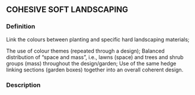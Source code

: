 ## COHESIVE SOFT LANDSCAPING
### Definition
Link the colours between planting and specific hard landscaping materials;


The use of colour themes (repeated through a design);
Balanced distribution of “space and mass”, i.e., lawns (space) and trees and shrub groups (mass) throughout the design/garden;
Use of the same hedge linking sections (garden boxes) together into an overall coherent design.




### Description
